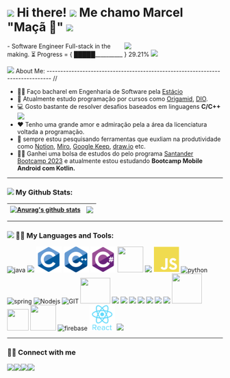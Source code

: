 <h1><img src="https://emojis.slackmojis.com/emojis/images/1531849430/4246/blob-sunglasses.gif?1531849430" width="30"/> Hi there! 
<img src="https://github.com/TheDudeThatCode/TheDudeThatCode/blob/master/Assets/Hi.gif" width="35" /> Me chamo Marcel "Maçã 🍎" <img src="https://media.giphy.com/media/12oufCB0MyZ1Go/giphy.gif" width="50"></h1><img align='right' src="https://media.giphy.com/media/M9gbBd9nbDrOTu1Mqx/giphy.gif" width="230">
<p>- Software Engineer Full-stack in the making. ⏳ Progress = { █████__________ } 29.21% </a><img src="https://media.giphy.com/media/WUlplcMpOCEmTGBtBW/giphy.gif" width="30"> </p>

<img src="https://github.com/TheDudeThatCode/TheDudeThatCode/blob/master/Assets/Developer.gif" width="45" /> About Me: ------------------------------------------------------------------------------- //

- 👨‍💻 Faço bacharel em Engenharia de Software pela <a href="https://estacio.br/" target="_blank">Estácio<a/> 
- 📖 Atualmente estudo programação por cursos como <a href="https://www.origamid.com/" target="_blank">Origamid<a/>, <a href="https://web.dio.me/home" target="_blank">DIO<a/>.
- 💻 Gosto bastante de resolver desafios baseados em linguagens **C/C++** <img src="https://media.giphy.com/media/WUlplcMpOCEmTGBtBW/giphy.gif" width="30"> 
- ❤️ Tenho uma grande amor e admiração pela a área da licenciatura voltada a programação.
- 🔎 sempre estou pesquisando ferramentas que euxliam na produtividade como <a href="https://www.notion.so/" target="_blank">Notion<a/>, <a href="https://miro.com/pt/" target="_blank">Miro<a/>,
  <a href="https://keep.google.com/" target="_blank">Google Keep<a/>, <a href="https://www.drawio.com/" target="_blank">draw.io<a/> etc.
- 🧑‍💻 Ganhei uma bolsa de estudos do pelo programa <a href="https://app.becas-santander.com/pt-BR/application/share-granted/bolsas-santander-santander-bootcamp-2023?program=Bolsas%20Santander%20%7C%20Santander%20Bootcamp%202023&id=64467679ca087cb323bc1581&doc=a523jll2iz5ds&sharedId=64d26f694f460c6e1f4a1151" target="_blank">Santander Bootcamp 2023<a/> e atualmente estou estudando **Bootcamp Mobile Android com Kotlin.**

- --

  ### <img src='https://media1.giphy.com/media/du3J3cXyzhj75IOgvA/giphy.gif?cid=ecf05e47x2g034i9pzwtzzsd3xgg2w9nr94t4tflbbgo3008&rid=giphy.gif' width='25' /> My Github Stats:

 | <a href="https://github.com/applephoria/github-readme-stats"><img align="center" src="https://github-readme-stats.vercel.app/api?username=applephoria&show_icons=true&include_all_commits=true&theme=buefy&hide_border=true" alt="Anurag's github stats" /></a> | <a href="https://github.com/applephoria/github-readme-stats"><img align="center" src="https://github-readme-stats.vercel.app/api/top-langs/?username=applephoria&layout=compact&theme=buefy&hide_border=true" /></a> |
| ------------- | ------------- |

- --
  
### <img src = "https://media1.giphy.com/media/JZ40cnfnN11KycrvMF/giphy.gif?cid=ecf05e47a0n3gi1bfqntqmob8g9aid1oyj2wr3ds3mg700bl&rid=giphy.gif" width = '20' /> 👨‍💻 My Languages and Tools: 
  
<p align="left">
  <!-- Linguagens -->
      <img src="https://www.vectorlogo.zone/logos/java/java-icon.svg" alt="java" width="65" height="65"/>
      <img src=https://www.vectorlogo.zone/logos/kotlinlang/kotlinlang-icon.svg width="60"/>
      <img src="https://raw.githubusercontent.com/devicons/devicon/master/icons/c/c-original.svg" alt="c" width="60" height="60"/>
      <img src="https://raw.githubusercontent.com/devicons/devicon/master/icons/cplusplus/cplusplus-original.svg" width="60" height="60"/>
      <img src="https://raw.githubusercontent.com/devicons/devicon/master/icons/csharp/csharp-original.svg" width="60"/>
      <img src=https://www.vectorlogo.zone/logos/w3_html5/w3_html5-icon.svg width="60" height="60"/>
      <img src=https://www.vectorlogo.zone/logos/w3_css/w3_css-icon.svg width="60"/>
      <img src="https://raw.githubusercontent.com/devicons/devicon/master/icons/javascript/javascript-plain.svg" width="60"/>
      <img src="https://www.vectorlogo.zone/logos/python/python-icon.svg" alt="python" width="60" height="60"/>
  <!-- Ferramentas -->
      <img src="https://www.vectorlogo.zone/logos/springio/springio-icon.svg" alt="spring" width="60" height="60"/>
      <img src="https://www.vectorlogo.zone/logos/nodejs/nodejs-icon.svg" alt="Nodejs" width="60" height="60"/>
      <img src="https://www.vectorlogo.zone/logos/git-scm/git-scm-icon.svg" alt="GIT" width="60" height="60"/>
      <img src="https://www.vectorlogo.zone/logos/github/github-icon.svg" width="70" height="60"/>
      <img src="https://www.vectorlogo.zone/logos/linux/linux-icon.svg" width="60"/>
      <img src="https://www.vectorlogo.zone/logos/microsoft/microsoft-icon.svg" width="60"/>
      <img src="https://www.vectorlogo.zone/logos/google_drive/google_drive-icon.svg" width="60"/>
      <img src="https://www.vectorlogo.zone/logos/jetbrains/jetbrains-icon.svg" width="60"/>
      <img src="https://cdn.icon-icons.com/icons2/2415/PNG/512/postgresql_original_wordmark_logo_icon_146392.png" width="60/>
      <img src="https://www.vectorlogo.zone/logos/visualstudio_code/visualstudio_code-icon.svg" width="60"/>
      <img src="https://upload.wikimedia.org/wikipedia/commons/thumb/9/95/Android_Studio_Icon_3.6.svg/512px-Android_Studio_Icon_3.6.svg.png?20210301045217" width="60"/>
      <img src="https://www.vectorlogo.zone/logos/figma/figma-icon.svg" width="60"/>
      <img src="https://www.svgrepo.com/show/452156/angular.svg" width="70"  height="70" /> 
      <img src="https://cdn.worldvectorlogo.com/logos/arduino-1.svg" width="50" height="50"/>
      <img src="https://upload.vectorlogo.zone/logos/getbootstrap/images/987f8f6c-263a-47b1-a85d-853cfca215d9.svg" width="60"  height="60"/> 
      <img src="https://www.vectorlogo.zone/logos/firebase/firebase-icon.svg" alt="firebase" width="60" height="60"/>
      <img src="https://raw.githubusercontent.com/devicons/devicon/master/icons/react/react-original-wordmark.svg" width="60" height="60"/>
      <img src="https://www.vectorlogo.zone/logos/cmake/cmake-icon.svg" width="60"/>
  <p/>
    
- --
 
### 🙋‍♂️ Connect with me 
<table>
  <tr>
    <a target="_blank" href="https://keepo.io/applephoria/"><img src="https://img.shields.io/badge/-WEB-FF4088?style=for-the-badge&logo=Hugo&logoColor=white"></img></a>
    <a href="https://www.linkedin.com/in/marcelflorentino/"><img src="https://img.shields.io/badge/linkedin-0077B5.svg?style=for-the-badge&logo=linkedin&logoColor=white"/></a>
    <a href="https://www.instagram.com/applephoria/" target="_blank"><img src="https://img.shields.io/badge/-Instagram-%23E4405F?style=for-the-badge&logo=instagram&logoColor=white" target="_blank"></a>
    <!-- <a href="https://discord.gg/applephoria" target="_blank"><img src="https://img.shields.io/badge/Discord-7289DA?style=for-the-badge&logo=discord&logoColor=white" target="_blank"></a> -->
    <a href="mailto:marcelsflorentino@gmail.com"><img src="https://img.shields.io/badge/-Gmail-%23333?style=for-the-badge&logo=gmail&logoColor=white" target="_blank"></a>
  </<tr> 
 </table>
 
<!-- Marcel "Maçã" Florentino - 20:37 24/08/2023 -->
<!-- Todos os direitos reservados aos autores -->
